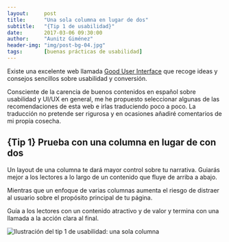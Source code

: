 ```yaml
---
layout:     post
title:      "Una sola columna en lugar de dos"
subtitle:   "{Tip 1 de usabilidad}"
date:       2017-03-06 09:30:00
author:     "Aunitz Giménez"
header-img: "img/post-bg-04.jpg"
tags:       [buenas prácticas de usabilidad]
---
```


<p>Existe una excelente web llamada <a href="http://www.goodui.org" target="_blank" rel="noopener noreferrer">Good User Interface</a> que recoge ideas y consejos sencillos sobre usabilidad y conversión.</p>

<p>Consciente de la carencia de buenos contenidos en español sobre usabilidad y UI/UX en general, me he propuesto seleccionar algunas de las recomendaciones de esta web e irlas traduciendo poco a poco. La traducción no pretende ser rigurosa y en ocasiones añadiré comentarios de mi propia cosecha.</p>

<h2 class="section-heading">{Tip 1} Prueba con una columna en lugar de con dos</h2>

<p>Un layout de una columna te dará mayor control sobre tu narrativa. Guiarás mejor a los lectores a lo largo de un contenido que fluye de arriba a abajo.</p>

<p>Mientras que un enfoque de varias columnas aumenta el riesgo de distraer al usuario sobre el propósito principal de tu página.</p>

<p>Guía a los lectores con un contenido atractivo y de valor y termina con una llamada a la acción clara al final.</p>

<p><img src="{{ site.baseurl }}/img/tip-1-una-columna.png" alt="Ilustración del tip 1 de usabilidad: una sola columna"></p>
